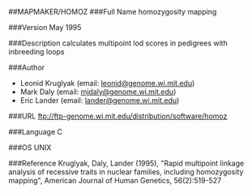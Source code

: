 ##MAPMAKER/HOMOZ
###Full Name
homozygosity mapping

###Version
May 1995

###Description
calculates multipoint lod scores in pedigrees with inbreeding loops

###Author
* Leonid Kruglyak (email: leonid@genome.wi.mit.edu)
* Mark Daly (email: mjdaly@genome.wi.mit.edu)
* Eric Lander (email: lander@genome.wi.mit.edu)

###URL
ftp://ftp-genome.wi.mit.edu/distribution/software/homoz

###Language
C

###OS
UNIX

###Reference
Kruglyak, Daly, Lander (1995), "Rapid multipoint linkage analysis of recessive traits in nuclear families, including homozygosity mapping", American Journal of Human Genetics, 56(2):519-527


